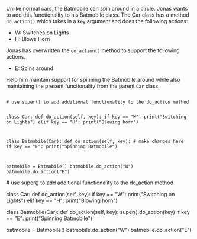 Unlike normal cars, the Batmobile can spin around in a  circle. Jonas wants to add this functionality to his Batmobile class. The Car class has a method `do_action()` which takes in a `key` argument and does the following actions:

* W: Switches on Lights
* H: Blows Horn

Jonas has overwritten the `do_action()` method to support the following actions.

* E: Spins around

Help him maintain support for spinning the Batmobile around while also maintaining the present functionality from the parent `Car` class.


<codeblock language="python" type="exercise" testMode="fixedInput">
<code>
# use super() to add additional functionality to the do_action method

class Car:
  def do_action(self, key):
    if key == "W":
      print("Switching on Lights")
    elif key == "H":
      print("Blowing horn")


class Batmobile(Car):
  def do_action(self, key):
    # make changes here
    if key == "E":
      print("Spinning Batmobile")

batmobile = Batmobile()
batmobile.do_action("W")
batmobile.do_action("E")
</code>

<solution>
# use super() to add additional functionality to the do_action method

class Car:
  def do_action(self, key):
    if key == "W":
      print("Switching on Lights")
    elif key == "H":
      print("Blowing horn")


class Batmobile(Car):
  def do_action(self, key):
    super().do_action(key)
    if key == "E":
      print("Spinning Batmobile")

batmobile = Batmobile()
batmobile.do_action("W")
batmobile.do_action("E")
</solution>
</codeblock>